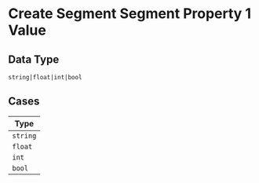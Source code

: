 
# Create Segment Segment Property 1 Value

## Data Type

`string|float|int|bool`

## Cases

| Type |
|  --- |
| `string` |
| `float` |
| `int` |
| `bool` |


